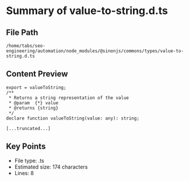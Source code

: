 # Summary of value-to-string.d.ts
  
## File Path
`/home/tabs/seo-engineering/automation/node_modules/@sinonjs/commons/types/value-to-string.d.ts`

## Content Preview
```
export = valueToString;
/**
 * Returns a string representation of the value
 * @param  {*} value
 * @returns {string}
 */
declare function valueToString(value: any): string;

[...truncated...]
```

## Key Points
- File type: .ts
- Estimated size: 174 characters
- Lines: 8

